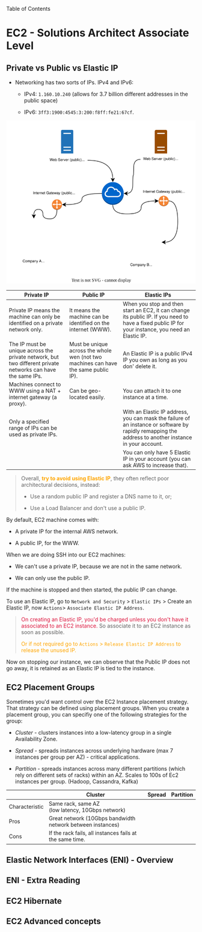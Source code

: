 Table of Contents

# EC2 - Solutions Architect Associate Level

## Private vs Public vs Elastic IP

- Networking has two sorts of IPs. IPv4 and IPv6:
  
  - IPv4: `1.160.10.240` (allows for 3.7 billion different addresses in the public space)
  
  - IPv6: `3ff3:1900:4545:3:200:f8ff:fe21:67cf`.

![](https://raw.githubusercontent.com/aditya109/journey-aws-cloud-architect/main/03-ec2-solutions-architect-associate-level/assets/private-vs-public-ip.svg) 

| Private IP                                                                                                  | Public IP                                                                           | Elastic IPs                                                                                                                                           |
| ----------------------------------------------------------------------------------------------------------- | ----------------------------------------------------------------------------------- | ----------------------------------------------------------------------------------------------------------------------------------------------------- |
| Private IP means the machine can only be identified on a private network only.                              | It means the machine can be identified on the internet (WWW).                       | When you stop and then start an EC2, it can change its public IP. If you need to have a fixed public IP for your instance, you need an Elastic IP.    |
| The IP must be unique across the private network, but two different private networks can have the same IPs. | Must be unique across the whole wen (not two machines can have the same public IP). | An Elastic IP is a public IPv4 IP you own as long as you don' delete it.                                                                              |
| Machines connect to WWW using a NAT + internet gateway (a proxy).                                           | Can be geo-located easily.                                                          | You can attach it to one instance at a time.                                                                                                          |
| Only a specified range of IPs can be used as private IPs.                                                   |                                                                                     | With an Elastic IP address, you can mask the failure of an instance or software by rapidly remapping the address to another instance in your account. |
|                                                                                                             |                                                                                     | You can only have 5 Elastic IP in your account (you can ask AWS to increase that).                                                                    |

> Overall, **<span style="color:orange">try to avoid using Elastic IP</span>**, they often reflect poor architectural decisions, instead:
> 
> - Use a random public IP and register a DNS name to it, or;
> 
> - Use a Load Balancer and don't use a public IP. 

By default, EC2 machine comes with:

- A private IP for the internal AWS network.

- A public IP, for the WWW.

When we are doing SSH into our EC2 machines:

- We can't use a private IP, because we are not in the same network.

- We can only use the public IP.

If the machine is stopped and then started, the public IP can change.

To use an Elastic IP, go to `Network and Security` > `Elastic IPs` > Create an Elastic IP, now `Actions`> `Associate Elastic IP Address`.

> <span style="color:crimson">On creating an Elastic IP, you'd be charged unless you don't have it associated to an EC2 instance.</span> 
> So associate it to an EC2 instance as soon as possible.
> 
> <span style="color:orange">Or if not required go to `Actions` > `Release Elastic IP Address` to release the unused IP.</span>

Now on stopping our instance, we can observe that the Public IP does not go away, it is retained as an Elastic IP is tied to the instance.

## EC2 Placement Groups

Sometimes you'd want control over the EC2 Instance placement strategy. That strategy can be defined using placement groups. When you create a placement group, you can specifiy one of the following strategies for the group:

- *Cluster* - clusters instances into a low-latency group in a single Availability Zone.

- *Spread* - spreads instances across underlying hardware (max 7 instances per group per AZ) - critical applications.

- *Partition* - spreads instances across many different partitions (which rely on different sets of racks) within an AZ. Scales to 100s of Ec2 instances per group. (Hadoop, Cassandra, Kafka)

|                | Cluster                                                    | Spread | Partition |
| -------------- | ---------------------------------------------------------- | ------ | --------- |
| Characteristic | Same rack, same AZ<br/>(low latency, 10Gbps network)       |        |           |
| Pros           | Great network (10Gbps bandwidth network between instances) |        |           |
| Cons           | If the rack fails, all instances fails at the same time.   |        |           |











## Elastic Network Interfaces (ENI) - Overview

## ENI - Extra Reading

## EC2 Hibernate

## EC2 Advanced concepts
